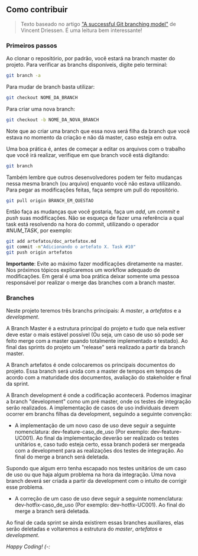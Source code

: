 ## Como contribuir

> Texto baseado no artigo ["A successful Git branching model"](http://nvie.com/posts/a-successful-git-branching-model/) de Vincent Driessen. É uma leitura bem interessante!

### Primeiros passos

Ao clonar o repositório, por padrão, você estará na branch master do projeto. Para verificar as branchs disponíveis, digite pelo terminal:

```bash
git branch -a
```

Para mudar de branch basta utilizar:

```bash
git checkout NOME_DA_BRANCH
```

Para criar uma nova branch:

```bash
git checkout -b NOME_DA_NOVA_BRANCH
```

Note que ao criar uma branch que essa nova será filha da branch que você estava no momento da criação e não dá master, caso esteja em outra.

Uma boa prática é, antes de começar a editar os arquivos com o trabalho que você irá realizar, verifique em que branch você está digitando:

```bash
git branch
```

Também lembre que outros desenvolvedores podem ter feito mudanças nessa mesma branch (ou arquivo) enquanto você não estava utilizando. Para pegar as modificações feitas, faça sempre um pull do repositório.

```bash
git pull origin BRANCH_EM_QUESTAO
```

Então faça as mudanças que você gostaria, faça um *add*, um *commit* e *push* suas modificações. Não se esqueça de fazer uma referência a qual task está resolvendo na hora do commit, utilizando o operador *#NUM_TASK*, por exemplo:

```bash
git add artefatos/doc_artefatox.md
git commit -m"Adicionando o artefato X. Task #10"
git push origin artefatos
```

**Importante**: Evite ao máximo fazer modificações diretamente na master. Nos próximos tópicos explicaremos um workflow adequado de modificações. Em geral é uma boa prática deixar somente uma pessoa responsável por realizar o merge das branches com a branch master.

### Branches

Neste projeto teremos três branchs principais: A *master*, a *artefatos* e a *development*.

A Branch Master é a estrutura principal do projeto e tudo que nela estiver deve estar o mais estável possível (Ou seja, um caso de uso só pode ser feito merge com a master quando totalmente implementado e testado). Ao final das sprints do projeto um "release" será realizado a partir da branch master.

A Branch artefatos é onde colocaremos os principais documentos do projeto. Essa branch será unida com a master de tempos em tempos de acordo com a maturidade dos documentos, avaliação do stakeholder e final da sprint.

A Branch development é onde a codificação acontecerá. Podemos imaginar a branch "development" como um pré master, onde os testes de integração serão realizados. A implementação de casos de uso individuais devem ocorrer em branchs filhas da development, seguindo a seguinte convenção: 

* A implementação de um novo caso de uso deve seguir a seguinte nomenclatura: dev-feature-caso_de_uso (Por exemplo: dev-feature-UC001). Ao final da implementação deverão ser realizado os testes unitários e, caso tudo esteja certo, essa branch poderá ser mergeada com a development para as realizações dos testes de integração. Ao final do merge a branch será deletada.

Supondo que algum erro tenha escapado nos testes unitários de um caso de uso ou que haja algum problema na hora da integração. Uma nova branch deverá ser criada a partir da development com o intuito de corrigir esse problema.

* A correção de um caso de uso deve seguir a seguinte nomenclatura: dev-hotfix-caso_de_uso (Por exemplo: dev-hotfix-UC001). Ao final do merge a branch será deletada.

Ao final de cada sprint se ainda existirem essas branches auxiliares, elas serão deletadas e voltaremos a estrutura do *master*, *artefatos* e *development*.


*Happy Coding! (-:*